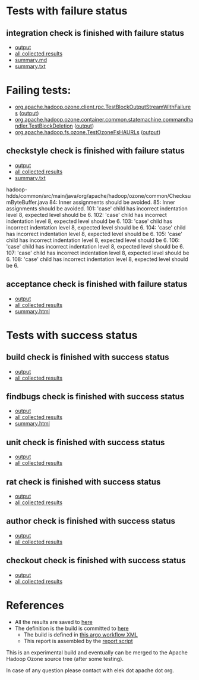 # Tests with failure status

## integration check is finished with failure status

   * [output](https://raw.githubusercontent.com/elek/ozone-ci-q4/master/pr/pr-hdds-2222-6c7sc/integration/output.log)
   * [all collected results](https://github.com/elek/ozone-ci-q4/tree/master/pr/pr-hdds-2222-6c7sc/integration)
   * [summary.md](https://github.com/elek/ozone-ci-q4/tree/master/pr/pr-hdds-2222-6c7sc/integration/summary.md)
   * [summary.txt](https://github.com/elek/ozone-ci-q4/tree/master/pr/pr-hdds-2222-6c7sc/integration/summary.txt)

# Failing tests: 

 * [org.apache.hadoop.ozone.client.rpc.TestBlockOutputStreamWithFailures](hadoop-ozone/integration-test/org.apache.hadoop.ozone.client.rpc.TestBlockOutputStreamWithFailures.txt) ([output](hadoop-ozone/integration-test/org.apache.hadoop.ozone.client.rpc.TestBlockOutputStreamWithFailures-output.txt))
 * [org.apache.hadoop.ozone.container.common.statemachine.commandhandler.TestBlockDeletion](hadoop-ozone/integration-test/org.apache.hadoop.ozone.container.common.statemachine.commandhandler.TestBlockDeletion.txt) ([output](hadoop-ozone/integration-test/org.apache.hadoop.ozone.container.common.statemachine.commandhandler.TestBlockDeletion-output.txt))
 * [org.apache.hadoop.fs.ozone.TestOzoneFsHAURLs](hadoop-ozone/ozonefs/org.apache.hadoop.fs.ozone.TestOzoneFsHAURLs.txt) ([output](hadoop-ozone/ozonefs/org.apache.hadoop.fs.ozone.TestOzoneFsHAURLs-output.txt))

## checkstyle check is finished with failure status

   * [output](https://raw.githubusercontent.com/elek/ozone-ci-q4/master/pr/pr-hdds-2222-6c7sc/checkstyle/output.log)
   * [all collected results](https://github.com/elek/ozone-ci-q4/tree/master/pr/pr-hdds-2222-6c7sc/checkstyle)
   * [summary.txt](https://github.com/elek/ozone-ci-q4/tree/master/pr/pr-hdds-2222-6c7sc/checkstyle/summary.txt)

hadoop-hdds/common/src/main/java/org/apache/hadoop/ozone/common/ChecksumByteBuffer.java
 84: Inner assignments should be avoided.
 85: Inner assignments should be avoided.
 101: &apos;case&apos; child has incorrect indentation level 8, expected level should be 6.
 102: &apos;case&apos; child has incorrect indentation level 8, expected level should be 6.
 103: &apos;case&apos; child has incorrect indentation level 8, expected level should be 6.
 104: &apos;case&apos; child has incorrect indentation level 8, expected level should be 6.
 105: &apos;case&apos; child has incorrect indentation level 8, expected level should be 6.
 106: &apos;case&apos; child has incorrect indentation level 8, expected level should be 6.
 107: &apos;case&apos; child has incorrect indentation level 8, expected level should be 6.
 108: &apos;case&apos; child has incorrect indentation level 8, expected level should be 6.

## acceptance check is finished with failure status

   * [output](https://raw.githubusercontent.com/elek/ozone-ci-q4/master/pr/pr-hdds-2222-6c7sc/acceptance/output.log)
   * [all collected results](https://github.com/elek/ozone-ci-q4/tree/master/pr/pr-hdds-2222-6c7sc/acceptance)
   * [summary.html](https://elek.github.io/ozone-ci-q4/pr/pr-hdds-2222-6c7sc/acceptance/summary.html)



# Tests with success status

## build check is finished with success status

   * [output](https://raw.githubusercontent.com/elek/ozone-ci-q4/master/pr/pr-hdds-2222-6c7sc/build/output.log)
   * [all collected results](https://github.com/elek/ozone-ci-q4/tree/master/pr/pr-hdds-2222-6c7sc/build)


## findbugs check is finished with success status

   * [output](https://raw.githubusercontent.com/elek/ozone-ci-q4/master/pr/pr-hdds-2222-6c7sc/findbugs/output.log)
   * [all collected results](https://github.com/elek/ozone-ci-q4/tree/master/pr/pr-hdds-2222-6c7sc/findbugs)
   * [summary.html](https://elek.github.io/ozone-ci-q4/pr/pr-hdds-2222-6c7sc/findbugs/summary.html)


## unit check is finished with success status

   * [output](https://raw.githubusercontent.com/elek/ozone-ci-q4/master/pr/pr-hdds-2222-6c7sc/unit/output.log)
   * [all collected results](https://github.com/elek/ozone-ci-q4/tree/master/pr/pr-hdds-2222-6c7sc/unit)


## rat check is finished with success status

   * [output](https://raw.githubusercontent.com/elek/ozone-ci-q4/master/pr/pr-hdds-2222-6c7sc/rat/output.log)
   * [all collected results](https://github.com/elek/ozone-ci-q4/tree/master/pr/pr-hdds-2222-6c7sc/rat)


## author check is finished with success status

   * [output](https://raw.githubusercontent.com/elek/ozone-ci-q4/master/pr/pr-hdds-2222-6c7sc/author/output.log)
   * [all collected results](https://github.com/elek/ozone-ci-q4/tree/master/pr/pr-hdds-2222-6c7sc/author)


## checkout check is finished with success status

   * [output](https://raw.githubusercontent.com/elek/ozone-ci-q4/master/pr/pr-hdds-2222-6c7sc/checkout/output.log)
   * [all collected results](https://github.com/elek/ozone-ci-q4/tree/master/pr/pr-hdds-2222-6c7sc/checkout)




# References

 * All the results are saved to [here](https://github.com/elek/ozone-ci-q4/tree/master/pr/pr-hdds-2222-6c7sc/)
 * The definition is the build is committed to [here](https://github.com/elek/argo-ozone)
    * The build is defined in [this argo workflow XML](https://github.com/elek/argo-ozone/blob/master/ozone-build.yaml)
    * This report is assembled by the [report script](https://github.com/elek/argo-ozone/blob/master/scripts/report.sh)

This is an experimental build and eventually can be merged to the Apache Hadoop Ozone source tree (after some testing).

In case of any question please contact with elek dot apache dot org.
